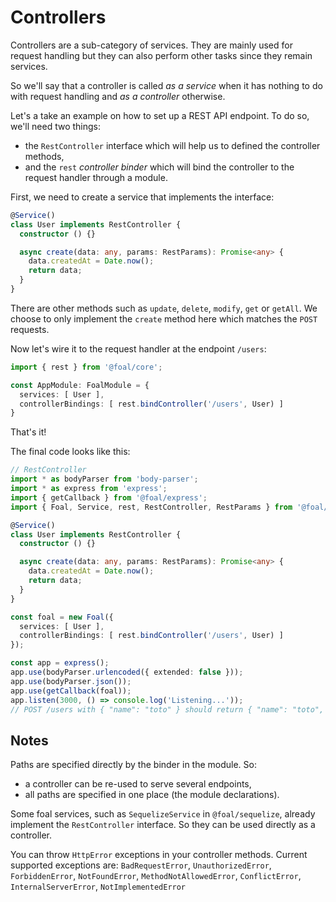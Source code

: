 # Controllers

Controllers are a sub-category of services. They are mainly used for request handling but they can also perform other tasks since they remain services.

So we'll say that a controller is called *as a service* when it has nothing to do with request handling and *as a controller* otherwise.

Let's a take an example on how to set up a REST API endpoint. To do so, we'll need two things:
- the `RestController` interface which will help us to defined the controller methods,
- and the `rest` *controller binder* which will bind the controller to the request handler through a module.

First, we need to create a service that implements the interface:
```ts
@Service()
class User implements RestController {
  constructor () {}

  async create(data: any, params: RestParams): Promise<any> {
    data.createdAt = Date.now();
    return data;
  }
}
```

There are other methods such as `update`, `delete`, `modify`, `get` or `getAll`. We choose to only implement the `create` method here which matches the `POST` requests.

Now let's wire it to the request handler at the endpoint `/users`:
```ts
import { rest } from '@foal/core';

const AppModule: FoalModule = {
  services: [ User ],
  controllerBindings: [ rest.bindController('/users', User) ]
}
```

That's it!

The final code looks like this:
```ts
// RestController
import * as bodyParser from 'body-parser';
import * as express from 'express';
import { getCallback } from '@foal/express';
import { Foal, Service, rest, RestController, RestParams } from '@foal/core';

@Service()
class User implements RestController {
  constructor () {}

  async create(data: any, params: RestParams): Promise<any> {
    data.createdAt = Date.now();
    return data;
  }
}

const foal = new Foal({
  services: [ User ],
  controllerBindings: [ rest.bindController('/users', User) ]
});

const app = express();
app.use(bodyParser.urlencoded({ extended: false }));
app.use(bodyParser.json());
app.use(getCallback(foal));
app.listen(3000, () => console.log('Listening...'));
// POST /users with { "name": "toto" } should return { "name": "toto", "createdAt": "..." };
```

## Notes

Paths are specified directly by the binder in the module. So:
- a controller can be re-used to serve several endpoints,
- all paths are specified in one place (the module declarations).

Some foal services, such as `SequelizeService` in `@foal/sequelize`, already implement the `RestController` interface. So they can be used directly as a controller.

You can throw `HttpError` exceptions in your controller methods. Current supported exceptions are: `BadRequestError`, `UnauthorizedError`, `ForbiddenError`, `NotFoundError`, `MethodNotAllowedError`, `ConflictError`, `InternalServerError`, `NotImplementedError`